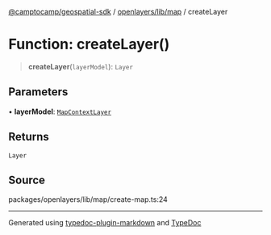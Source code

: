 [@camptocamp/geospatial-sdk](../../../../index.md) / [openlayers/lib/map](../index.md) / createLayer

# Function: createLayer()

> **createLayer**(`layerModel`): `Layer`

## Parameters

• **layerModel**: [`MapContextLayer`](../../../../core/lib/model/type-aliases/MapContextLayer.md)

## Returns

`Layer`

## Source

packages/openlayers/lib/map/create-map.ts:24

***

Generated using [typedoc-plugin-markdown](https://www.npmjs.com/package/typedoc-plugin-markdown) and [TypeDoc](https://typedoc.org/)
